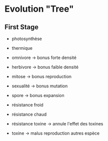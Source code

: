 # Evolution "Tree"

First Stage
-----------

- photosynthèse
- thermique
- omnivore -> bonus forte densité
- herbivore -> bonus faible densité


- mitose -> bonus reproduction
- sexualité -> bonus mutation
- spore -> bonus expansion


- résistance froid
- résistance chaud
- résistance toxine -> annule l'effet des toxines
- toxine -> malus reproduction autres espèce
